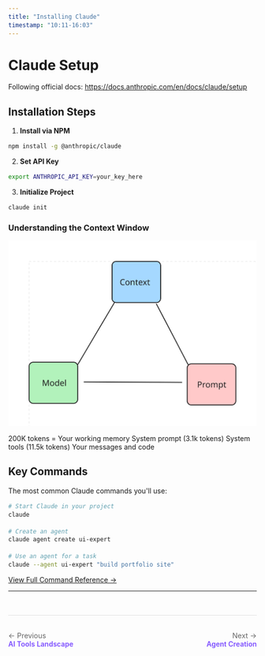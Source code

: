 ```yaml
---
title: "Installing Claude"
timestamp: "10:11-16:03"
---
```


# Claude Setup

Following official docs: https://docs.anthropic.com/en/docs/claude/setup

## Installation Steps

1. **Install via NPM**
```bash
npm install -g @anthropic/claude
```

2. **Set API Key**
```bash
export ANTHROPIC_API_KEY=your_key_here
```

3. **Initialize Project**
```bash
claude init
```

### Understanding the Context Window

![Context Window](../diagrams/frames/frame-5.svg)

200K tokens = Your working memory
System prompt (3.1k tokens)
System tools (11.5k tokens)
Your messages and code

## Key Commands

The most common Claude commands you'll use:

```bash
# Start Claude in your project
claude

# Create an agent
claude agent create ui-expert

# Use an agent for a task
claude --agent ui-expert "build portfolio site"
```

[View Full Command Reference →](claude-commands.md)

---

<div class="navigation-footer" style="display: flex; justify-content: space-between; margin-top: 3rem; padding: 2rem 0; border-top: 1px solid #e0e0e0;">
  <div>
    <a href="02-ai-tools-landscape.md" style="text-decoration: none;">
      <div style="color: #666; font-size: 0.9rem;">← Previous</div>
      <div style="color: #7c4dff; font-weight: 600;">AI Tools Landscape</div>
    </a>
  </div>
  <div style="text-align: right;">
    <a href="04-agent-creation.md" style="text-decoration: none;">
      <div style="color: #666; font-size: 0.9rem;">Next →</div>
      <div style="color: #7c4dff; font-weight: 600;">Agent Creation</div>
    </a>
  </div>
</div>